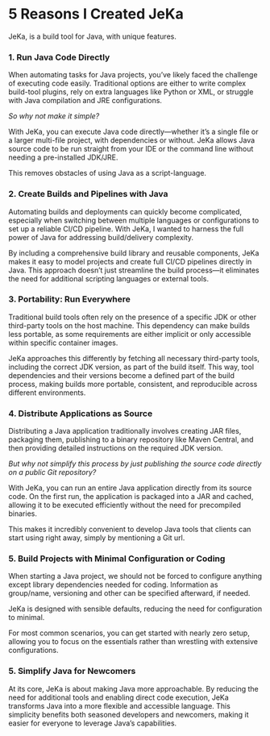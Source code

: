 # 5 Reasons I Created JeKa

JeKa, is a build tool for Java, with unique features.

### 1. Run Java Code Directly
When automating tasks for Java projects, you’ve likely faced the challenge of executing code easily. 
Traditional options are either to write complex build-tool plugins, rely on extra languages like Python or XML, 
or struggle with Java compilation and JRE configurations.

*So why not make it simple?*

With JeKa, you can execute Java code directly—whether it’s a single file or a larger multi-file project, 
with dependencies or without. JeKa allows Java source code to be run straight from your IDE or the command line 
without needing a pre-installed JDK/JRE. 

This removes obstacles of using Java as a script-language.

### 2. Create Builds and Pipelines with Java
Automating builds and deployments can quickly become complicated, 
especially when switching between multiple languages or configurations to set up a reliable CI/CD pipeline. 
With JeKa, I wanted to harness the full power of Java for addressing build/delivery complexity.

By including a comprehensive build library and reusable components, JeKa makes it easy to model projects 
and create full CI/CD pipelines directly in Java. 
This approach doesn’t just streamline the build process—it eliminates the need for additional scripting languages or external tools.

### 3. Portability: Run Everywhere

Traditional build tools often rely on the presence of a specific JDK 
or other third-party tools on the host machine. 
This dependency can make builds less portable, as some requirements are either implicit 
or only accessible within specific container images.

JeKa approaches this differently by fetching all necessary third-party tools, 
including the correct JDK version, as part of the build itself. 
This way, tool dependencies and their versions become a defined part of the build process, 
making builds more portable, consistent, and reproducible across different environments.

### 4. Distribute Applications as Source

Distributing a Java application traditionally involves creating JAR files, 
packaging them, publishing to a binary repository like Maven Central,
and then providing detailed instructions on the required JDK version.

*But why not simplify this process by just publishing the source code directly on a public Git repository?*

With JeKa, you can run an entire Java application directly from its source code. 
On the first run, the application is packaged into a JAR and cached, 
allowing it to be executed efficiently without the need for precompiled binaries.

This makes it incredibly convenient to develop Java tools that clients can start using right away, simply by mentioning a Git url.

### 5. Build Projects with Minimal Configuration or Coding

When starting a Java project, we should not be forced to configure anything except library dependencies 
needed for coding. Information as group/name, versioning and other can be specified afterward, if needed.

JeKa is designed with sensible defaults, reducing the need for configuration to minimal. 

For most common scenarios, you can get started with nearly zero setup, 
allowing you to focus on the essentials rather than wrestling with extensive configurations.

### 5. Simplify Java for Newcomers

At its core, JeKa is about making Java more approachable.
By reducing the need for additional tools and enabling direct code execution, 
JeKa transforms Java into a more flexible and accessible language. 
This simplicity benefits both seasoned developers and newcomers, making it easier for everyone to leverage Java’s capabilities.
